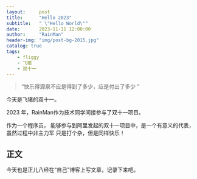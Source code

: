 ```yaml
---
layout:     post
title:      "Hello 2023"
subtitle:   " \"Hello World\""
date:       2023-11-11 12:00:00
author:     "RainMan"
header-img: "img/post-bg-2015.jpg"
catalog: true
tags:
    - fliggy
    - 飞猪
    - 双十一
---
```


> “快乐得源泉不应是得到了多少，应是付出了多少 ”


今天是飞猪的双十一。

2023 年，RainMan作为技术同学间接参与了双十一项目。


作为一个程序员， 能够参与到阿里发起的双十一项目中，是一个有意义的代表，虽然过程中非主力军 只是打个杂，但是同样快乐！


<p id = "build"></p>

## 正文

今天也是正儿八经在“自己”博客上写文章，记录下来吧。  
